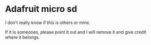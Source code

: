 # Adafruit micro sd
I don't really know if this is others or mine.

If it is someones, please point it out and I will remove it and give credit where it belongs.